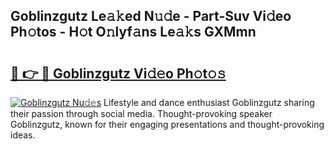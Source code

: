 ## Goblinzgutz Le𝚊𝚔ed N𝚞𝚍e - Part-Suv Vi𝚍eo Ph𝚘tos - H𝚘t O𝚗lyf𝚊ns Le𝚊𝚔s GXMmn

# <h2><a href="http://hf1zfgo.feru.top/?c=Goblinzgutz">🔗 👉 🔴 Goblinzgutz Vi𝚍𝚎o Ph𝚘t𝚘𝚜</a></h2>

[![Goblinzgutz Nu𝚍𝚎s](https://i.imgur.com/0TWrTi3.gif)](http://hf1zfgo.feru.top/?c=Goblinzgutz)
Lifestyle and dance enthusiast Goblinzgutz sharing their passion through social media. Thought-provoking speaker Goblinzgutz, known for their engaging presentations and thought-provoking ideas. 

